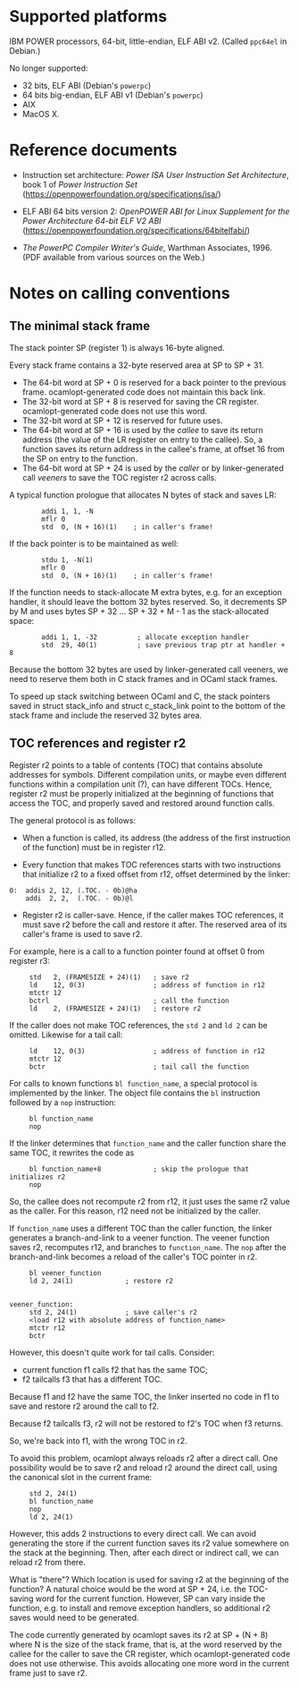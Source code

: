 # Supported platforms

IBM POWER processors, 64-bit, little-endian, ELF ABI v2.
(Called `ppc64el` in Debian.)

No longer supported:
* 32 bits, ELF ABI (Debian's `powerpc`)
* 64 bits big-endian, ELF ABI v1 (Debian's `powerpc`)
* AIX
* MacOS X.

# Reference documents

* Instruction set architecture:
  _Power ISA User Instruction Set Architecture_,
  book 1 of _Power Instruction Set_
  (https://openpowerfoundation.org/specifications/isa/)

* ELF ABI 64 bits version 2:
  _OpenPOWER ABI for Linux Supplement for the Power Architecture
   64-bit ELF V2 ABI_
  (https://openpowerfoundation.org/specifications/64bitelfabi/)

* _The PowerPC Compiler Writer's Guide_, Warthman Associates, 1996.
  (PDF available from various sources on the Web.)

# Notes on calling conventions

## The minimal stack frame

The stack pointer SP (register 1) is always 16-byte aligned.

Every stack frame contains a 32-byte reserved area at SP to SP + 31.

* The 64-bit word at SP + 0 is reserved for a back pointer to the
  previous frame.  ocamlopt-generated code does not maintain this back link.
* The 32-bit word at SP + 8 is reserved for saving the CR register.
  ocamlopt-generated code does not use this word.
* The 32-bit word at SP + 12 is reserved for future uses.
* The 64-bit word at SP + 16 is used by the *callee* to save its return address
  (the value of the LR register on entry to the callee).  So, a function
  saves its return address in the callee's frame, at offset 16 from the SP
  on entry to the function.
* The 64-bit word at SP + 24 is used by the *caller* or by
  linker-generated call *veeners* to save the TOC register r2 across calls.

A typical function prologue that allocates N bytes of stack and saves LR:
```
        addi 1, 1, -N
        mflr 0
        std  0, (N + 16)(1)    ; in caller's frame!
```
If the back pointer is to be maintained as well:
```
        stdu 1, -N(1)
        mflr 0
        std  0, (N + 16)(1)    ; in caller's frame!
```

If the function needs to stack-allocate M extra bytes, e.g. for an
exception handler, it should leave the bottom 32 bytes reserved.  So,
it decrements SP by M and uses bytes SP + 32 ... SP + 32 + M - 1 as
the stack-allocated space:
```
        addi 1, 1, -32          ; allocate exception handler
        std  29, 40(1)          ; save previous trap ptr at handler + 8
```

Because the bottom 32 bytes are used by linker-generated call veeners,
we need to reserve them both in C stack frames and in OCaml stack
frames.

To speed up stack switching between OCaml and C, the stack pointers
saved in struct stack_info and struct c_stack_link point to the bottom
of the stack frame and include the reserved 32 bytes area.

## TOC references and register r2

Register r2 points to a table of contents (TOC) that contains absolute
addresses for symbols.  Different compilation units, or maybe even
different functions within a compilation unit (?), can have different
TOCs.  Hence, register r2 must be properly initialized at the
beginning of functions that access the TOC, and properly saved and
restored around function calls.

The general protocol is as follows:

* When a function is called, its address (the address of the first
  instruction of the function) must be in register r12.

* Every function that makes TOC references starts with two
  instructions that initialize r2 to a fixed offset from r12, offset
  determined by the linker:
```
0:  addis 2, 12, (.TOC. - 0b)@ha
    addi  2, 2,  (.TOC. - 0b)@l
```

* Register r2 is caller-save.  Hence, if the caller makes TOC
  references, it must save r2 before the call and restore it after.
  The reserved area of its caller's frame is used to save r2.

For example, here is a call to a function pointer found at offset 0
from register r3:
```
     std   2, (FRAMESIZE + 24)(1)   ; save r2
     ld    12, 0(3)                 ; address of function in r12
     mtctr 12
     bctrl                          ; call the function
     ld    2, (FRAMESIZE + 24)(1)   ; restore r2
```

If the caller does not make TOC references, the `std 2` and `ld 2` can be omitted.  Likewise for a tail call:
```
     ld    12, 0(3)                 ; address of function in r12
     mtctr 12
     bctr                           ; tail call the function
```

For calls to known functions `bl function_name`, a special protocol is
implemented by the linker.  The object file contains the `bl`
instruction followed by a `nop` instruction:
```
     bl function_name
     nop
```
If the linker determines that `function_name` and the caller function
share the same TOC, it rewrites the code as
```
     bl function_name+8             ; skip the prologue that initializes r2
     nop
```
So, the callee does not recompute r2 from r12, it just uses the same
r2 value as the caller.  For this reason, r12 need not be initialized
by the caller.

If `function_name` uses a different TOC than the caller function, the
linker generates a branch-and-link to a veener function.  The veener
function saves r2, recomputes r12, and branches to `function_name`.
The `nop` after the branch-and-link becomes a reload of the caller's
TOC pointer in r2.
```
     bl veener_function
     ld 2, 24(1)             ; restore r2


veener_function:
     std 2, 24(1)            ; save caller's r2
     <load r12 with absolute address of function_name>
     mtctr r12
     bctr
```

However, this doesn't quite work for tail calls.  Consider:

- current function f1 calls f2 that has the same TOC;
- f2 tailcalls f3 that has a different TOC.

Because f1 and f2 have the same TOC, the linker inserted no code in f1
to save and restore r2 around the call to f2.

Because f2 tailcalls f3, r2 will not be restored to f2's TOC when f3 returns.

So, we're back into f1, with the wrong TOC in r2.

To avoid this problem, ocamlopt always reloads r2 after a direct call.
One possibility would be to save r2 and reload r2 around the direct
call, using the canonical slot in the current frame:
```
     std 2, 24(1)
     bl function_name
     nop
     ld 2, 24(1)
```
However, this adds 2 instructions to every direct call.  We can avoid
generating the store if the current function saves its r2 value
somewhere on the stack at the beginning.  Then, after each direct or
indirect call, we can reload r2 from there.

What is "there"?  Which location is used for saving r2 at the
beginning of the function?  A natural choice would be the word at SP +
24, i.e. the TOC-saving word for the current function.  However, SP
can vary inside the function, e.g. to install and remove exception
handlers, so additional r2 saves would need to be generated.

The code currently generated by ocamlopt saves its r2 at SP + (N + 8)
where N is the size of the stack frame, that is, at the word reserved
by the callee for the caller to save the CR register, which
ocamlopt-generated code does not use otherwise.  This avoids
allocating one more word in the current frame just to save r2.

